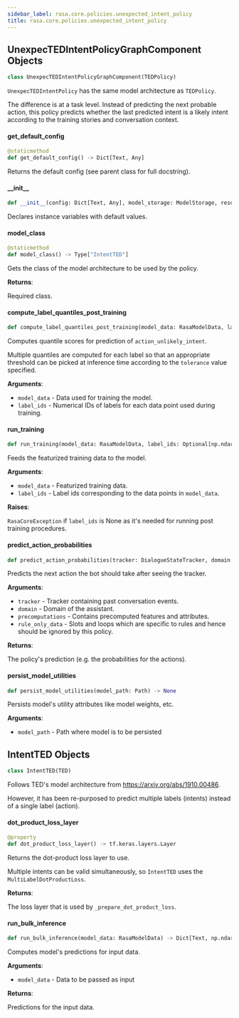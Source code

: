 ```yaml
---
sidebar_label: rasa.core.policies.unexpected_intent_policy
title: rasa.core.policies.unexpected_intent_policy
---
```

## UnexpecTEDIntentPolicyGraphComponent Objects

```python
class UnexpecTEDIntentPolicyGraphComponent(TEDPolicy)
```

`UnexpecTEDIntentPolicy` has the same model architecture as `TEDPolicy`.

The difference is at a task level.
Instead of predicting the next probable action, this policy
predicts whether the last predicted intent is a likely intent
according to the training stories and conversation context.

#### get\_default\_config

```python
@staticmethod
def get_default_config() -> Dict[Text, Any]
```

Returns the default config (see parent class for full docstring).

#### \_\_init\_\_

```python
def __init__(config: Dict[Text, Any], model_storage: ModelStorage, resource: Resource, execution_context: ExecutionContext, model: Optional[RasaModel] = None, featurizer: Optional[TrackerFeaturizer] = None, fake_features: Optional[Dict[Text, List[Features]]] = None, entity_tag_specs: Optional[List[EntityTagSpec]] = None, label_quantiles: Optional[Dict[int, List[float]]] = None)
```

Declares instance variables with default values.

#### model\_class

```python
@staticmethod
def model_class() -> Type["IntentTED"]
```

Gets the class of the model architecture to be used by the policy.

**Returns**:

  Required class.

#### compute\_label\_quantiles\_post\_training

```python
def compute_label_quantiles_post_training(model_data: RasaModelData, label_ids: np.ndarray) -> None
```

Computes quantile scores for prediction of `action_unlikely_intent`.

Multiple quantiles are computed for each label
so that an appropriate threshold can be picked at
inference time according to the `tolerance` value specified.

**Arguments**:

- `model_data` - Data used for training the model.
- `label_ids` - Numerical IDs of labels for each data point used during training.

#### run\_training

```python
def run_training(model_data: RasaModelData, label_ids: Optional[np.ndarray] = None) -> None
```

Feeds the featurized training data to the model.

**Arguments**:

- `model_data` - Featurized training data.
- `label_ids` - Label ids corresponding to the data points in `model_data`.
  

**Raises**:

  `RasaCoreException` if `label_ids` is None as it&#x27;s needed for
  running post training procedures.

#### predict\_action\_probabilities

```python
def predict_action_probabilities(tracker: DialogueStateTracker, domain: Domain, precomputations: Optional[MessageContainerForCoreFeaturization] = None, rule_only_data: Optional[Dict[Text, Any]] = None, **kwargs: Any, ,) -> PolicyPrediction
```

Predicts the next action the bot should take after seeing the tracker.

**Arguments**:

- `tracker` - Tracker containing past conversation events.
- `domain` - Domain of the assistant.
- `precomputations` - Contains precomputed features and attributes.
- `rule_only_data` - Slots and loops which are specific to rules and hence
  should be ignored by this policy.
  

**Returns**:

  The policy&#x27;s prediction (e.g. the probabilities for the actions).

#### persist\_model\_utilities

```python
def persist_model_utilities(model_path: Path) -> None
```

Persists model&#x27;s utility attributes like model weights, etc.

**Arguments**:

- `model_path` - Path where model is to be persisted

## IntentTED Objects

```python
class IntentTED(TED)
```

Follows TED&#x27;s model architecture from https://arxiv.org/abs/1910.00486.

However, it has been re-purposed to predict multiple
labels (intents) instead of a single label (action).

#### dot\_product\_loss\_layer

```python
@property
def dot_product_loss_layer() -> tf.keras.layers.Layer
```

Returns the dot-product loss layer to use.

Multiple intents can be valid simultaneously, so `IntentTED` uses the
`MultiLabelDotProductLoss`.

**Returns**:

  The loss layer that is used by `_prepare_dot_product_loss`.

#### run\_bulk\_inference

```python
def run_bulk_inference(model_data: RasaModelData) -> Dict[Text, np.ndarray]
```

Computes model&#x27;s predictions for input data.

**Arguments**:

- `model_data` - Data to be passed as input
  

**Returns**:

  Predictions for the input data.

